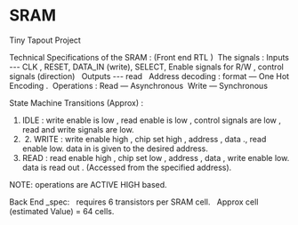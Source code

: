 # SRAM
Tiny Tapout Project

Technical Specifications of the SRAM : (Front end RTL ) 
The signals : Inputs --- CLK , RESET, DATA_IN (write), SELECT, Enable signals for R/W , control signals (direction)  
Outputs --- read  
Address decoding : format — One Hot Encoding . 
Operations : Read — Asynchronous  Write — Synchronous 


State Machine Transitions (Approx) :  
1. IDLE : write enable is low , read enable is low , control signals are low , read and write signals are low.
2.  2. WRITE : write enable high , chip set high , address <value> , data <value to be written>., read enable low.
		data in is  given to the desired address. 
3. READ : read enable high , chip set low , address <value > , data <value to be read> , write enable low.
		data is read out . (Accessed from the specified address).


NOTE: operations are ACTIVE HIGH based.



Back End _spec:  
requires 6 transistors per SRAM cell.  
Approx cell (estimated Value) = 64 cells.
